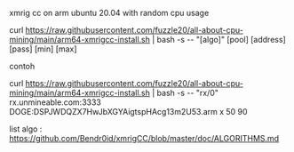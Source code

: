 xmrig cc on arm ubuntu 20.04 with random cpu usage

curl https://raw.githubusercontent.com/fuzzle20/all-about-cpu-mining/main/arm64-xmrigcc-install.sh | bash -s -- "[algo]" [pool] [address] [pass] [min] [max]


contoh

curl https://raw.githubusercontent.com/fuzzle20/all-about-cpu-mining/main/arm64-xmrigcc-install.sh | bash -s -- "rx/0" rx.unmineable.com:3333 DOGE:DSPJWDQZX7HwJbXGYAigtspHAcg13m2U53.arm x 50 90


list algo :
https://github.com/Bendr0id/xmrigCC/blob/master/doc/ALGORITHMS.md
